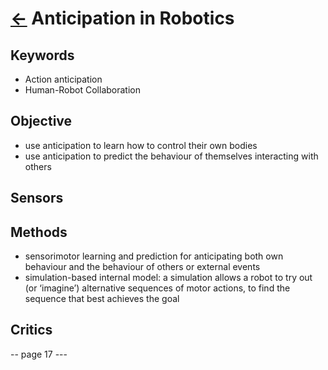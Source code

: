 # [<-](../README.md#articles) Anticipation in Robotics

## Keywords

- Action anticipation
- Human-Robot Collaboration

## Objective

- use anticipation to learn how to control their own bodies
- use anticipation to predict the behaviour of themselves interacting with others

## Sensors

## Methods

- sensorimotor learning and prediction for anticipating both own behaviour and the behaviour of others or external events
- simulation-based internal model: a simulation allows a robot to try out (or ‘imagine’) alternative sequences of motor actions, to find the sequence that best achieves the goal

## Critics

-- page 17 --- 